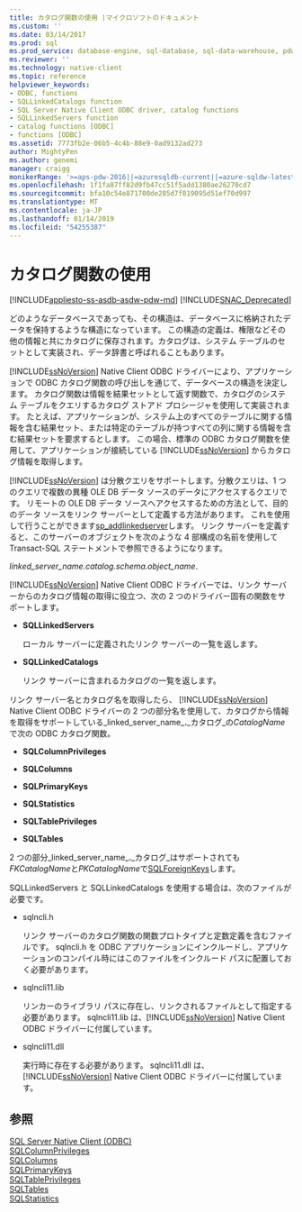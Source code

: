 ```yaml
---
title: カタログ関数の使用 |マイクロソフトのドキュメント
ms.custom: ''
ms.date: 03/14/2017
ms.prod: sql
ms.prod_service: database-engine, sql-database, sql-data-warehouse, pdw
ms.reviewer: ''
ms.technology: native-client
ms.topic: reference
helpviewer_keywords:
- ODBC, functions
- SQLLinkedCatalogs function
- SQL Server Native Client ODBC driver, catalog functions
- SQLLinkedServers function
- catalog functions [ODBC]
- functions [ODBC]
ms.assetid: 7773fb2e-06b5-4c4b-88e9-0ad9132ad273
author: MightyPen
ms.author: genemi
manager: craigg
monikerRange: '>=aps-pdw-2016||=azuresqldb-current||=azure-sqldw-latest||>=sql-server-2016||=sqlallproducts-allversions||>=sql-server-linux-2017||=azuresqldb-mi-current'
ms.openlocfilehash: 1f1fa87ff82d9fb47cc51f5add1380ae26270cd7
ms.sourcegitcommit: bfa10c54e871700de285d7f819095d51ef70d997
ms.translationtype: MT
ms.contentlocale: ja-JP
ms.lasthandoff: 01/14/2019
ms.locfileid: "54255387"
---
```

# <a name="using-catalog-functions"></a>カタログ関数の使用
[!INCLUDE[appliesto-ss-asdb-asdw-pdw-md](../../../includes/appliesto-ss-asdb-asdw-pdw-md.md)]
[!INCLUDE[SNAC_Deprecated](../../../includes/snac-deprecated.md)]

  どのようなデータベースであっても、その構造は、データベースに格納されたデータを保持するような構造になっています。 この構造の定義は、権限などその他の情報と共にカタログに保存されます。カタログは、システム テーブルのセットとして実装され、データ辞書と呼ばれることもあります。  
  
 [!INCLUDE[ssNoVersion](../../../includes/ssnoversion-md.md)] Native Client ODBC ドライバーにより、アプリケーションで ODBC カタログ関数の呼び出しを通じて、データベースの構造を決定します。 カタログ関数は情報を結果セットとして返す関数で、カタログのシステム テーブルをクエリするカタログ ストアド プロシージャを使用して実装されます。 たとえば、アプリケーションが、システム上のすべてのテーブルに関する情報を含む結果セット、または特定のテーブルが持つすべての列に関する情報を含む結果セットを要求するとします。 この場合、標準の ODBC カタログ関数を使用して、アプリケーションが接続している [!INCLUDE[ssNoVersion](../../../includes/ssnoversion-md.md)] からカタログ情報を取得します。  
  
 [!INCLUDE[ssNoVersion](../../../includes/ssnoversion-md.md)] は分散クエリをサポートします。分散クエリは、1 つのクエリで複数の異種 OLE DB データ ソースのデータにアクセスするクエリです。 リモートの OLE DB データ ソースへアクセスするための方法として、目的のデータ ソースをリンク サーバーとして定義する方法があります。 これを使用して行うことができます[sp_addlinkedserver](../../../relational-databases/system-stored-procedures/sp-addlinkedserver-transact-sql.md)します。 リンク サーバーを定義すると、このサーバーのオブジェクトを次のような 4 部構成の名前を使用して Transact-SQL ステートメントで参照できるようになります。  
  
 *linked_server_name.catalog.schema.object_name*.  
  
 [!INCLUDE[ssNoVersion](../../../includes/ssnoversion-md.md)] Native Client ODBC ドライバーでは、リンク サーバーからのカタログ情報の取得に役立つ、次の 2 つのドライバー固有の関数をサポートします。  
  
-   **SQLLinkedServers**  
  
     ローカル サーバーに定義されたリンク サーバーの一覧を返します。  
  
-   **SQLLinkedCatalogs**  
  
     リンク サーバーに含まれるカタログの一覧を返します。  
  
 リンク サーバー名とカタログ名を取得したら、 [!INCLUDE[ssNoVersion](../../../includes/ssnoversion-md.md)] Native Client ODBC ドライバーの 2 つの部分名を使用して、カタログから情報を取得をサポートしている_linked_server_name_**.**_カタログ_の*CatalogName*で次の ODBC カタログ関数。  
  
-   **SQLColumnPrivileges**  
  
-   **SQLColumns**  
  
-   **SQLPrimaryKeys**  
  
-   **SQLStatistics**  
  
-   **SQLTablePrivileges**  
  
-   **SQLTables**  
  
 2 つの部分_linked_server_name_**.**_カタログ_はサポートされても*FKCatalogName*と*PKCatalogName*で[SQLForeignKeys](../../../relational-databases/native-client-odbc-api/sqlforeignkeys.md)します。  
  
 SQLLinkedServers と SQLLinkedCatalogs を使用する場合は、次のファイルが必要です。  
  
-   sqlncli.h  
  
     リンク サーバーのカタログ関数の関数プロトタイプと定数定義を含むファイルです。 sqlncli.h を ODBC アプリケーションにインクルードし、アプリケーションのコンパイル時にはこのファイルをインクルード パスに配置しておく必要があります。  
  
-   sqlncli11.lib  
  
     リンカーのライブラリ パスに存在し、リンクされるファイルとして指定する必要があります。 sqlncli11.lib は、[!INCLUDE[ssNoVersion](../../../includes/ssnoversion-md.md)] Native Client ODBC ドライバーに付属しています。  
  
-   sqlncli11.dll  
  
     実行時に存在する必要があります。 sqlncli11.dll は、[!INCLUDE[ssNoVersion](../../../includes/ssnoversion-md.md)] Native Client ODBC ドライバーに付属しています。  
  
## <a name="see-also"></a>参照  
 [SQL Server Native Client &#40;ODBC&#41;](../../../relational-databases/native-client/odbc/sql-server-native-client-odbc.md)   
 [SQLColumnPrivileges](../../../relational-databases/native-client-odbc-api/sqlcolumnprivileges.md)   
 [SQLColumns](../../../relational-databases/native-client-odbc-api/sqlcolumns.md)   
 [SQLPrimaryKeys](../../../relational-databases/native-client-odbc-api/sqlprimarykeys.md)   
 [SQLTablePrivileges](../../../relational-databases/native-client-odbc-api/sqltableprivileges.md)   
 [SQLTables](../../../relational-databases/native-client-odbc-api/sqltables.md)   
 [SQLStatistics](../../../relational-databases/native-client-odbc-api/sqlstatistics.md)  
  
  
